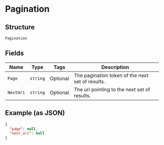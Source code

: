 
# Pagination

## Structure

`Pagination`

## Fields

| Name | Type | Tags | Description |
|  --- | --- | --- | --- |
| `Page` | `string` | Optional | The pagination token of the next set of results. |
| `NextUri` | `string` | Optional | The uri pointing to the next set of results. |

## Example (as JSON)

```json
{
  "page": null,
  "next_uri": null
}
```

